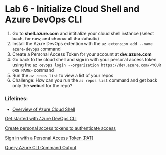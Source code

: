 # Lab 6 - Initialize Cloud Shell and Azure DevOps CLI

1. Go to **shell.azure.com** and intitialize your cloud shell instance (select bash, for now, and choose all the defaults)
2. Install the Azure DevOps extention with the `az extension add --name azure-devops` command
3. Create a Personal Access Token for your account at **dev.azure.com**
4. Go back to the cloud shell and sign in with your personal access token using the `az devops login --organization https://dev.azure.com/<YOUR ORG NAME>` command
5. Run the `az repos list` to view a list of your repos
6. Challenge: How can you run the `az repos list` command and get back only the **weburl** for the repo?

### Lifelines:

* [Overview of Azure Cloud Shell](https://docs.microsoft.com/en-us/azure/cloud-shell/overview)

[Get started with Azure DevOps CLI](https://docs.microsoft.com/en-us/azure/devops/cli/get-started)

[Create personal access tokens to authenticate access](https://docs.microsoft.com/en-us/azure/devops/organizations/accounts/use-personal-access-tokens-to-authenticate)

[Sign in with a Personal Access Token (PAT)](https://docs.microsoft.com/en-us/azure/devops/cli/log-in-via-pat)

[Query Azure CLI Command Output](https://docs.microsoft.com/en-us/cli/azure/query-azure-cli)